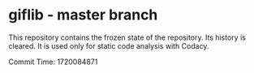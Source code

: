 # giflib - master branch

This repository contains the frozen state of the repository.
Its history is cleared. It is used only for static code
analysis with Codacy.

Commit Time: 1720084871